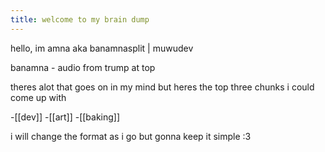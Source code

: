 ```yaml
---
title: welcome to my brain dump
---
```

hello, im amna aka
banamnasplit | muwudev

banamna - audio from trump at top

theres alot that goes on in my mind but heres the top three chunks i could come up with

-[[dev]]
-[[art]]
-[[baking]]

i will change the format as i go but gonna keep it simple :3
